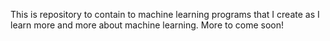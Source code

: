 This is repository to contain to machine learning programs that I create as I learn more and more about machine learning. More to come soon!
